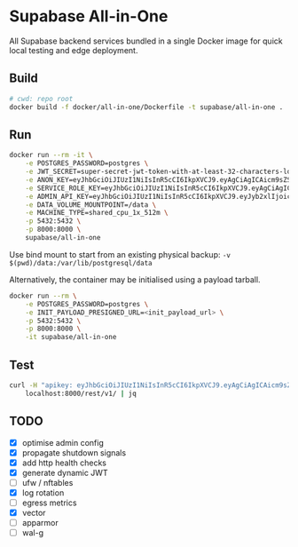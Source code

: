 # Supabase All-in-One

All Supabase backend services bundled in a single Docker image for quick local testing and edge deployment.

## Build

```bash
# cwd: repo root
docker build -f docker/all-in-one/Dockerfile -t supabase/all-in-one .
```

## Run

```bash
docker run --rm -it \
    -e POSTGRES_PASSWORD=postgres \
    -e JWT_SECRET=super-secret-jwt-token-with-at-least-32-characters-long \
    -e ANON_KEY=eyJhbGciOiJIUzI1NiIsInR5cCI6IkpXVCJ9.eyAgCiAgICAicm9sZSI6ICJhbm9uIiwKICAgICJpc3MiOiAic3VwYWJhc2UtZGVtbyIsCiAgICAiaWF0IjogMTY0MTc2OTIwMCwKICAgICJleHAiOiAxNzk5NTM1NjAwCn0.dc_X5iR_VP_qT0zsiyj_I_OZ2T9FtRU2BBNWN8Bu4GE \
    -e SERVICE_ROLE_KEY=eyJhbGciOiJIUzI1NiIsInR5cCI6IkpXVCJ9.eyAgCiAgICAicm9sZSI6ICJzZXJ2aWNlX3JvbGUiLAogICAgImlzcyI6ICJzdXBhYmFzZS1kZW1vIiwKICAgICJpYXQiOiAxNjQxNzY5MjAwLAogICAgImV4cCI6IDE3OTk1MzU2MDAKfQ.DaYlNEoUrrEn2Ig7tqibS-PHK5vgusbcbo7X36XVt4Q \
    -e ADMIN_API_KEY=eyJhbGciOiJIUzI1NiIsInR5cCI6IkpXVCJ9.eyJyb2xlIjoic3VwYWJhc2VfYWRtaW4iLCJpc3MiOiJzdXBhYmFzZS1kZW1vIiwiaWF0IjoxNjQxNzY5MjAwLCJleHAiOjE3OTk1MzU2MDB9.Y9mSNVuTw2TdfryoaqM5wySvwQemGGWfSe9ixcklVfM \
    -e DATA_VOLUME_MOUNTPOINT=/data \
    -e MACHINE_TYPE=shared_cpu_1x_512m \
    -p 5432:5432 \
    -p 8000:8000 \
    supabase/all-in-one
```

Use bind mount to start from an existing physical backup: `-v $(pwd)/data:/var/lib/postgresql/data`

Alternatively, the container may be initialised using a payload tarball.

```bash
docker run --rm \
    -e POSTGRES_PASSWORD=postgres \
    -e INIT_PAYLOAD_PRESIGNED_URL=<init_payload_url> \
    -p 5432:5432 \
    -p 8000:8000 \
    -it supabase/all-in-one
```

## Test

```bash
curl -H "apikey: eyJhbGciOiJIUzI1NiIsInR5cCI6IkpXVCJ9.eyAgCiAgICAicm9sZSI6ICJhbm9uIiwKICAgICJpc3MiOiAic3VwYWJhc2UtZGVtbyIsCiAgICAiaWF0IjogMTY0MTc2OTIwMCwKICAgICJleHAiOiAxNzk5NTM1NjAwCn0.dc_X5iR_VP_qT0zsiyj_I_OZ2T9FtRU2BBNWN8Bu4GE" \
    localhost:8000/rest/v1/ | jq
```

## TODO

- [x] optimise admin config
- [x] propagate shutdown signals
- [x] add http health checks
- [x] generate dynamic JWT
- [ ] ufw / nftables
- [x] log rotation
- [ ] egress metrics
- [x] vector
- [ ] apparmor
- [ ] wal-g
